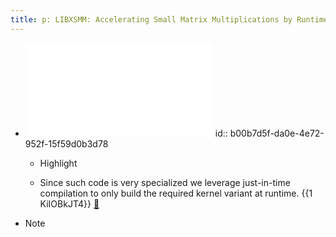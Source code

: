 ```yaml
---
title: p: LIBXSMM: Accelerating Small Matrix Multiplications by Runtime Code Generation
---
```


- ![](../assets/v4a1xFO3QV.pdf)
id:: b00b7d5f-da0e-4e72-952f-15f59d0b3d78
	 - Highlight

	 - Since such code is very specialized we leverage just-in-time compilation to  only  build  the  required  kernel  variant  at  runtime.   {{1  KiIOBkJT4}} [📑](((b00b7d5f-da0e-4e72-952f-15f59d0b3d78)))

- Note
